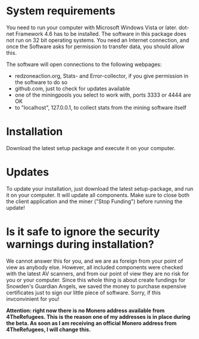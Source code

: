 # System requirements

You need to run your computer with Microsoft Windows Vista or later. dot-net Framework 4.6 has to be installed. The software in this package does not run on 32 bit operating systems. You need an Internet connection, and once the Software asks for permission to transfer data, you should allow this.

The software will open connections to the following webpages:

* redzoneaction.org, Stats- and Error-collector, if you give permission in the software to do so
* github.com, just to check for updates available
* one of the miningpools you select to work with, ports 3333 or 4444 are OK
* to "localhost", 127.0.0.1, to collect stats from the mining software itself

# Installation

Download the latest setup package and execute it on your computer.

# Updates

To update your installation, just download the latest setup-package, and run it on your computer. It will update all components. Make sure to close both the client application and the miner ("Stop Funding") before running the update!

# Is it safe to ignore the security warnings during installation?

We cannot answer this for you, and we are as foreign from your point of view as anybody else. However, all included components were checked with the latest AV scanners, and from our point of view they are no risk for you or your computer. Since this whole thing is about create fundings for Snowden's Guardian Angels, we saved the money to purchase expensive certificates just to sign our little piece of software. Sorry, if this invconvinient for you!

**Attention: right now there is no Monero address available from 4TheRefugees. This is the reason one of my addresses is in place during the beta. As soon as I am receiving an official Monero address from 4TheRefugees, I will change this.**
